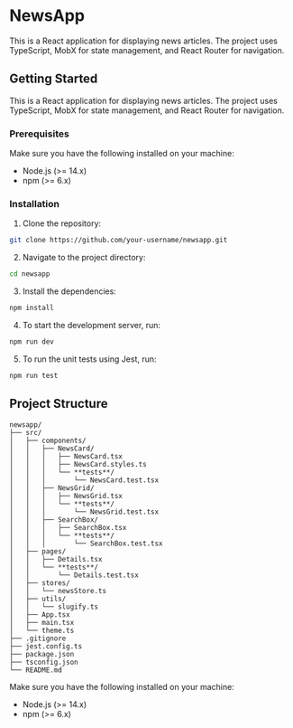 # NewsApp

This is a React application for displaying news articles. The project uses TypeScript, MobX for state management, and React Router for navigation.

## Getting Started

This is a React application for displaying news articles. The project uses TypeScript, MobX for state management, and React Router for navigation.

### Prerequisites

Make sure you have the following installed on your machine:

- Node.js (>= 14.x)
- npm (>= 6.x)

### Installation

1. Clone the repository:

```sh
git clone https://github.com/your-username/newsapp.git
```

2. Navigate to the project directory:

```sh
cd newsapp
```

3. Install the dependencies:

```sh
npm install
```

4. To start the development server, run:

```sh
npm run dev
```

5. To run the unit tests using Jest, run:

```sh
npm run test
```

## Project Structure

```
newsapp/
├── src/
│   ├── components/
│   │   ├── NewsCard/
│   │   │   ├── NewsCard.tsx
│   │   │   ├── NewsCard.styles.ts
│   │   │   └── **tests**/
│   │   │       └── NewsCard.test.tsx
│   │   ├── NewsGrid/
│   │   │   ├── NewsGrid.tsx
│   │   │   └── **tests**/
│   │   │       └── NewsGrid.test.tsx
│   │   ├── SearchBox/
│   │   │   ├── SearchBox.tsx
│   │   │   └── **tests**/
│   │   │       └── SearchBox.test.tsx
│   ├── pages/
│   │   ├── Details.tsx
│   │   └── **tests**/
│   │       └── Details.test.tsx
│   ├── stores/
│   │   └── newsStore.ts
│   ├── utils/
│   │   └── slugify.ts
│   ├── App.tsx
│   ├── main.tsx
│   └── theme.ts
├── .gitignore
├── jest.config.ts
├── package.json
├── tsconfig.json
└── README.md
```

Make sure you have the following installed on your machine:

- Node.js (>= 14.x)
- npm (>= 6.x)
